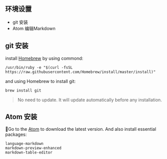 ## 环境设置
* git 安装
* Atom 编辑Markdown

## git 安装
install [Homebrew](https://brew.sh/index_zh-cn) by using commond:
```
/usr/bin/ruby -e "$(curl -fsSL https://raw.githubusercontent.com/Homebrew/install/master/install)"
```
and using Homebrew to install git:
```
brew install git
```
> No need to update. It will update automatically before any installation.

## Atom 安装
Go to the [Atom](https://atom.io/) to download the latest version.
And also install essential packages:
```
language-markdown
markdown-preview-enhanced
markdown-table-editor
```
